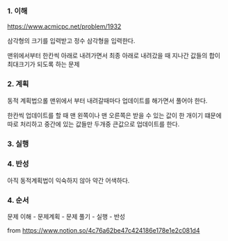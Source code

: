 ### 1. 이해

https://www.acmicpc.net/problem/1932

삼각형의 크기를 입력받고 정수 삼각형을 입력한다.

맨위에서부터 한칸씩 아래로 내려가면서 최종 아래로 내려갔을 때 지나간 값들의 합이 최대크기가 되도록 하는 문제

### 2. 계획

동적 계획법으롤 맨위에서 부터 내려갈때마다 업데이트를 해가면서 풀어야 한다.

한칸씩 업데이트를 할 때 맨 왼쪽이나 맨 오른쪽은 받을 수 있는 값이 한 개이기 떄문에 따로 처리하고 중간에 있는 값들만 두개중 큰값으로 업데이트를 한다.

### 3. 실행


### 4. 반성

아직 동적계획법이 익숙하지 않아 약간 어색하다.

### 4. 순서

문제 이해 - 문제계획 - 문제 풀기 - 실행 - 반성


from https://www.notion.so/4c76a62be47c424186e178e1e2c081d4

